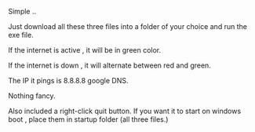 Simple ..

Just download all these three files into a folder of your choice and run the exe file.

If the internet is active , it will be in green color.

If the internet is down , it will alternate between red and green.

The IP it pings is 8.8.8.8 google DNS.

Nothing fancy.

Also included a right-click quit button. If you want it to start on windows boot , place them in startup folder (all three files.)
